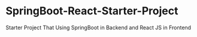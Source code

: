 # SpringBoot-React-Starter-Project
Starter Project That Using SpringBoot in Backend and React JS in Frontend
